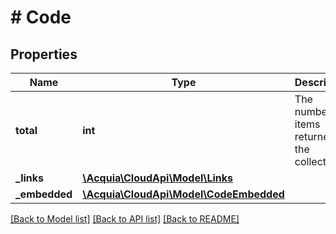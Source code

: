 # # Code

## Properties

Name | Type | Description | Notes
------------ | ------------- | ------------- | -------------
**total** | **int** | The number of items returned in the collection. | [optional]
**_links** | [**\Acquia\CloudApi\Model\Links**](Links.md) |  | [optional]
**_embedded** | [**\Acquia\CloudApi\Model\CodeEmbedded**](CodeEmbedded.md) |  | [optional]

[[Back to Model list]](../../README.md#models) [[Back to API list]](../../README.md#endpoints) [[Back to README]](../../README.md)
